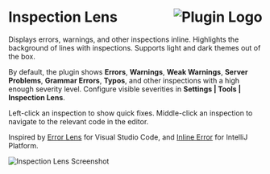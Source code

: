 # Inspection Lens <img align="right" src="logo.png" alt="Plugin Logo">

Displays errors, warnings, and other inspections inline. Highlights the background of lines with inspections. Supports light and dark themes out of the box.

By default, the plugin shows **Errors**, **Warnings**, **Weak Warnings**, **Server Problems**, **Grammar Errors**, **Typos**, and other inspections with a high enough severity level. Configure visible severities in **Settings | Tools | Inspection Lens**.

Left-click an inspection to show quick fixes. Middle-click an inspection to navigate to the relevant code in the editor.

Inspired by [Error Lens](https://marketplace.visualstudio.com/items?itemName=usernamehw.errorlens) for Visual Studio Code, and [Inline Error](https://plugins.jetbrains.com/plugin/17302-inlineerror) for IntelliJ Platform.

![Inspection Lens Screenshot](.github/readme/intellij.png)
